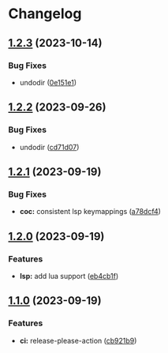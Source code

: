 # Changelog

## [1.2.3](https://github.com/snelling-a/vim/compare/v1.2.2...v1.2.3) (2023-10-14)


### Bug Fixes

* undodir ([0e151e1](https://github.com/snelling-a/vim/commit/0e151e1f8373c0b0a482e7b2a0939dcde30d32f6))

## [1.2.2](https://github.com/snelling-a/vim/compare/v1.2.1...v1.2.2) (2023-09-26)


### Bug Fixes

* undodir ([cd71d07](https://github.com/snelling-a/vim/commit/cd71d07642085623d47c232bd46e2b1d7d0c1541))

## [1.2.1](https://github.com/snelling-a/vim/compare/v1.2.0...v1.2.1) (2023-09-19)


### Bug Fixes

* **coc:** consistent lsp keymappings ([a78dcf4](https://github.com/snelling-a/vim/commit/a78dcf49dfa35568e5b14715c4c5863c1d0661e6))

## [1.2.0](https://github.com/snelling-a/vim/compare/v1.1.0...v1.2.0) (2023-09-19)


### Features

* **lsp:** add lua support ([eb4cb1f](https://github.com/snelling-a/vim/commit/eb4cb1fa3949ecf5a8ac1c6c8e1ca8b662c6dd87))

## [1.1.0](https://github.com/snelling-a/vim/compare/v1.0.0...v1.1.0) (2023-09-19)


### Features

* **ci:** release-please-action ([cb921b9](https://github.com/snelling-a/vim/commit/cb921b90524a66977842f833b856ecc879baf345))

